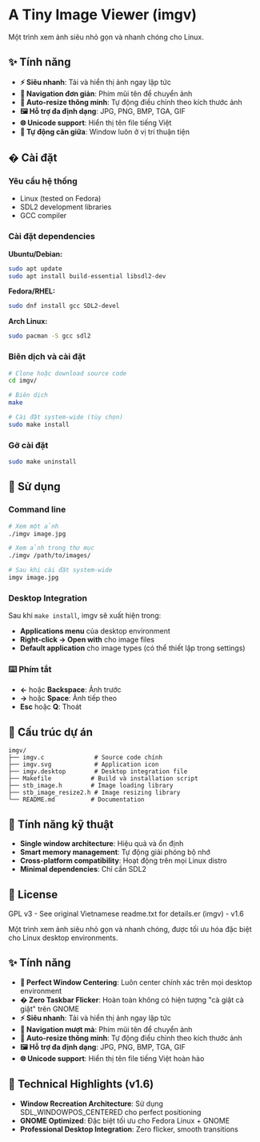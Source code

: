 # A Tiny Image Viewer (imgv)

Một trình xem ảnh siêu nhỏ gọn và nhanh chóng cho Linux.

## ✨ Tính năng

- **⚡ Siêu nhanh**: Tải và hiển thị ảnh ngay lập tức
- **🔄 Navigation đơn giản**: Phím mũi tên để chuyển ảnh
- **📐 Auto-resize thông minh**: Tự động điều chỉnh theo kích thước ảnh
- **🖼️ Hỗ trợ đa định dạng**: JPG, PNG, BMP, TGA, GIF
- **🌐 Unicode support**: Hiển thị tên file tiếng Việt
- **🎯 Tự động căn giữa**: Window luôn ở vị trí thuận tiện

## �️ Cài đặt

### Yêu cầu hệ thống
- Linux (tested on Fedora)
- SDL2 development libraries
- GCC compiler

### Cài đặt dependencies

**Ubuntu/Debian:**
```bash
sudo apt update
sudo apt install build-essential libsdl2-dev
```

**Fedora/RHEL:**
```bash
sudo dnf install gcc SDL2-devel
```

**Arch Linux:**
```bash
sudo pacman -S gcc sdl2
```

### Biên dịch và cài đặt

```bash
# Clone hoặc download source code
cd imgv/

# Biên dịch
make

# Cài đặt system-wide (tùy chọn)
sudo make install
```

### Gỡ cài đặt

```bash
sudo make uninstall
```

## 🚀 Sử dụng

### Command line
```bash
# Xem một ảnh
./imgv image.jpg

# Xem ảnh trong thư mục
./imgv /path/to/images/

# Sau khi cài đặt system-wide
imgv image.jpg
```

### Desktop Integration

Sau khi `make install`, imgv sẽ xuất hiện trong:
- **Applications menu** của desktop environment
- **Right-click → Open with** cho image files
- **Default application** cho image types (có thể thiết lập trong settings)

### ⌨️ Phím tắt
- **←** hoặc **Backspace**: Ảnh trước
- **→** hoặc **Space**: Ảnh tiếp theo  
- **Esc** hoặc **Q**: Thoát

## 📁 Cấu trúc dự án

```
imgv/
├── imgv.c              # Source code chính
├── imgv.svg            # Application icon
├── imgv.desktop        # Desktop integration file
├── Makefile           # Build và installation script
├── stb_image.h        # Image loading library
├── stb_image_resize2.h # Image resizing library
└── README.md          # Documentation
```

## 🔧 Tính năng kỹ thuật

- **Single window architecture**: Hiệu quả và ổn định
- **Smart memory management**: Tự động giải phóng bộ nhớ
- **Cross-platform compatibility**: Hoạt động trên mọi Linux distro
- **Minimal dependencies**: Chỉ cần SDL2

## 📄 License

GPL v3 - See original Vietnamese readme.txt for details.er (imgv) - v1.6

Một trình xem ảnh siêu nhỏ gọn và nhanh chóng, được tối ưu hóa đặc biệt cho Linux desktop environments.

## ✨ Tính năng

- **🎯 Perfect Window Centering**: Luôn center chính xác trên mọi desktop environment
- **� Zero Taskbar Flicker**: Hoàn toàn không có hiện tượng "cà giật cà giật" trên GNOME
- **⚡ Siêu nhanh**: Tải và hiển thị ảnh ngay lập tức
- **🔄 Navigation mượt mà**: Phím mũi tên để chuyển ảnh
- **📐 Auto-resize thông minh**: Tự động điều chỉnh theo kích thước ảnh
- **🖼️ Hỗ trợ đa định dạng**: JPG, PNG, BMP, TGA, GIF
- **🌐 Unicode support**: Hiển thị tên file tiếng Việt hoàn hảo

## 🔧 Technical Highlights (v1.6)

- **Window Recreation Architecture**: Sử dụng SDL_WINDOWPOS_CENTERED cho perfect positioning
- **GNOME Optimized**: Đặc biệt tối ưu cho Fedora Linux + GNOME
- **Professional Desktop Integration**: Zero flicker, smooth transitions
